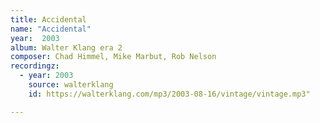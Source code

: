 ```yaml
---
title: Accidental
name: "Accidental"
year:  2003
album: Walter Klang era 2
composer: Chad Himmel, Mike Marbut, Rob Nelson
recordingz:
  - year: 2003
    source: walterklang
    id: https://walterklang.com/mp3/2003-08-16/vintage/vintage.mp3"

---
```




